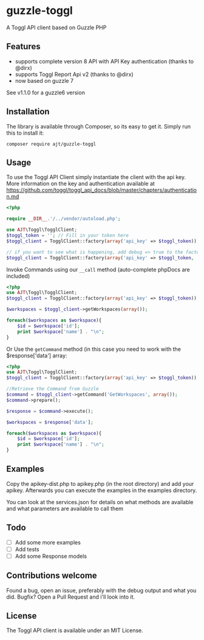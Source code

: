 guzzle-toggl
============

A Toggl API client based on Guzzle PHP

## Features

* supports complete version 8 API with API Key authentication (thanks to @dirx)
* supports Toggl Report Api v2 (thanks to @dirx)
* now based on guzzle 7 

See v1.1.0 for a guzzle6 version

## Installation

The library is available through Composer, so its easy to get it. 
Simply run this to install it:

    composer require ajt/guzzle-toggl

## Usage
    
To use the Toggl API Client simply instantiate the client with the api key.
More information on the key and authentication available at https://github.com/toggl/toggl_api_docs/blob/master/chapters/authentication.md

```php
<?php

require __DIR__.'/../vendor/autoload.php';

use AJT\Toggl\TogglClient;
$toggl_token = ''; // Fill in your token here
$toggl_client = TogglClient::factory(array('api_key' => $toggl_token));

// if you want to see what is happening, add debug => true to the factory call
$toggl_client = TogglClient::factory(array('api_key' => $toggl_token, 'debug' => true)); 
```

Invoke Commands using our `__call` method (auto-complete phpDocs are included)

```php
<?php 
use AJT\Toggl\TogglClient;
$toggl_client = TogglClient::factory(array('api_key' => $toggl_token));

$workspaces = $toggl_client->getWorkspaces(array());

foreach($workspaces as $workspace){
	$id = $workspace['id'];
	print $workspace['name'] . "\n";
}
``` 

Or Use the `getCommand` method (in this case you need to work with the $response['data'] array:

```php
<?php 
use AJT\Toggl\TogglClient;
$toggl_client = TogglClient::factory(array('api_key' => $toggl_token));

//Retrieve the Command from Guzzle
$command = $toggl_client->getCommand('GetWorkspaces', array());
$command->prepare();

$response = $command->execute();

$workspaces = $response['data'];

foreach($workspaces as $workspace){
	$id = $workspace['id'];
	print $workspace['name'] . "\n";
}
```

## Examples
Copy the apikey-dist.php to apikey.php (in the root directory) and add your apikey.
Afterwards you can execute the examples in the examples directory. 

You can look at the services.json for details on what methods are available and what parameters are available to call them

## Todo

- [ ] Add some more examples
- [ ] Add tests
- [ ] Add some Response models

## Contributions welcome

Found a bug, open an issue, preferably with the debug output and what you did. 
Bugfix? Open a Pull Request and i'll look into it. 

## License

The Toggl API client is available under an MIT License.

